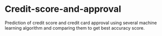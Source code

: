 # Credit-score-and-approval
Prediction of credit score and credit card approval using several machine learning algorithm and comparing them to get best accuracy score.
